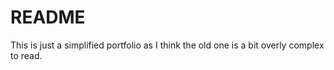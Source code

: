 # README

This is just a simplified portfolio as I think the old one is a bit overly complex to read.
